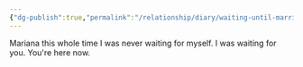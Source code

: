```yaml
---
{"dg-publish":true,"permalink":"/relationship/diary/waiting-until-marriage/","tags":["diary"],"created":"Feb 24, 2022, 3:23 PM","updated":""}
---
```



Mariana this whole time I was never waiting for myself. I was waiting for you. You're here now.